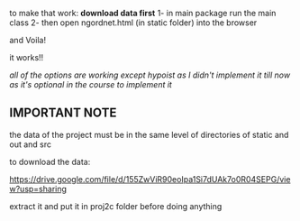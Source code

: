 to make that work:
**download data first**
1- in main package run the main class 
2- then open ngordnet.html (in static folder) into the browser  

and Voila!

it works!!

*all of the options are working except hypoist as I didn't implement it till now as it's optional in the course to implement it*

**IMPORTANT NOTE**
-------------------
the data of the project must be in the same level of directories of static and out and src

to download the data:

https://drive.google.com/file/d/155ZwViR90eoIpa1Si7dUAk7o0R04SEPG/view?usp=sharing

extract it and put it in proj2c folder before doing anything 
